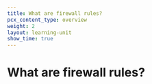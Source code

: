 ```yaml
---
title: What are firewall rules?
pcx_content_type: overview
weight: 2
layout: learning-unit
show_time: true
---
```


# What are firewall rules?